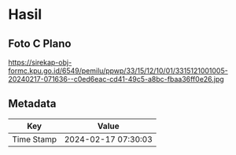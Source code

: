 # Hasil

## Foto C Plano

https://sirekap-obj-formc.kpu.go.id/6549/pemilu/ppwp/33/15/12/10/01/3315121001005-20240217-071636--c0ed6eac-cd41-49c5-a8bc-fbaa36ff0e26.jpg


## Metadata

| Key        | Value               |
| ---------- | ------------------- |
| Time Stamp | 2024-02-17 07:30:03 |



